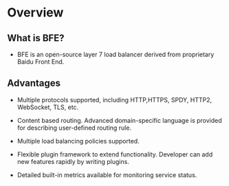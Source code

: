 # Overview

## What is BFE?

- BFE is an open-source layer 7 load balancer derived from proprietary Baidu Front End. 

## Advantages

- Multiple protocols supported, including HTTP,HTTPS, SPDY, HTTP2, WebSocket, TLS, etc.

- Content based routing. Advanced domain-specific language is provided for describing user-defined routing rule.

- Multiple load balancing policies supported.

- Flexible plugin framework to extend functionality. Developer can add new features rapidly by writing plugins.

- Detailed built-in metrics available for monitoring service status.
